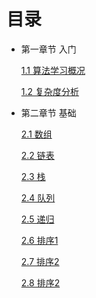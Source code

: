 # 目录
+ 第一章节 入门

   [1.1 算法学习概况](./chapter_1/1_Starter.md)
   
   [1.2 复杂度分析](./chapter_1/2_Complexity.md)

+ 第二章节 基础

   [2.1 数组](./chapter_2/1_Array.md)
   
   [2.2 链表](./chapter_2/2_Link.md)

   [2.3 栈](./chapter_2/3_Stack.md)

   [2.4 队列](./chapter_2/4_Queue.md)

   [2.5 递归](./chapter_2/5_Recursion.md)

   [2.6 排序1](./chapter_2/6_Sort.md)

   [2.7 排序2](./chapter_2/7_Sort_1.md)

   [2.8 排序2](./chapter_2/7_Sort_2.md)